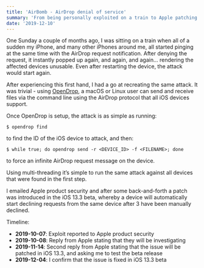 ```yaml
---
title: 'AirBomb - AirDrop denial of service'
summary: 'From being personally exploited on a train to Apple patching the attack.'
date: '2019-12-10'
---
```


One Sunday a couple of months ago, I was sitting on a train when all of a sudden my iPhone, and many other iPhones around me, all started pinging at the same time with the AirDrop request notification. After denying the request, it instantly popped up again, and again, and again... rendering the affected devices unusable. Even after restarting the device, the attack would start again.

After experiencing this first hand, I had a go at recreating the same attack. It was trivial - using [OpenDrop](https://github.com/seemoo-lab/opendrop), a macOS or Linux user can send and receive files via the command line using the AirDrop protocol that all iOS devices support.

Once OpenDrop is setup, the attack is as simple as running:

```
$ opendrop find
```

to find the ID of the iOS device to attack, and then:

```
$ while true; do opendrop send -r <DEVICE_ID> -f <FILENAME>; done
```

to force an infinite AirDrop request message on the device.

Using multi-threading it’s simple to run the same attack against all devices that were found in the first step.

I emailed Apple product security and after some back-and-forth a patch was introduced in the iOS 13.3 beta, whereby a device will automatically start declining requests from the same device after 3 have been manually declined.

Timeline:

* **2019-10-07**: Exploit reported to Apple product security
* **2019-10-08**: Reply from Apple stating that they will be investigating
* **2019-11-14**: Second reply from Apple stating that the issue will be patched in iOS 13.3, and asking me to test the beta release
* **2019-12-04**: I confirm that the issue is fixed in iOS 13.3 beta
